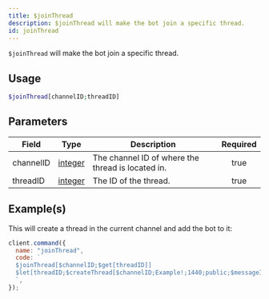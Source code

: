 ```yaml
---
title: $joinThread
description: $joinThread will make the bot join a specific thread.
id: joinThread
---
```


`$joinThread` will make the bot join a specific thread.

## Usage

```php
$joinThread[channelID;threadID]
```

## Parameters

| Field     | Type                                                                                                | Description                                       | Required |
| --------- | --------------------------------------------------------------------------------------------------- | ------------------------------------------------- | :------: |
| channelID | [integer](https://developer.mozilla.org/en-US/docs/Web/JavaScript/Reference/Global_Objects/Integer) | The channel ID of where the thread is located in. |   true   |
| threadID  | [integer](https://developer.mozilla.org/en-US/docs/Web/JavaScript/Reference/Global_Objects/Integer) | The ID of the thread.                             |   true   |

## Example(s)

This will create a thread in the current channel and add the bot to it:

```javascript
client.command({
  name: "joinThread",
  code: `
  $joinThread[$channelID;$get[threadID]]
  $let[threadID;$createThread[$channelID;Example!;1440;public;$messageID;true]]
  `,
});
```
